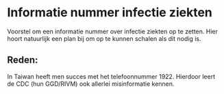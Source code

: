 # Informatie nummer infectie ziekten

Voorstel om een informatie nummer over infectie ziekten op te zetten. Hier hoort natuurlijk een plan bij om op te kunnen schalen als dit nodig is.

## Reden:

In Taiwan heeft men succes met het telefoonnummer 1922. Hierdoor leert de CDC (hun GGD/RIVM) ook allerlei misinformatie kennen.